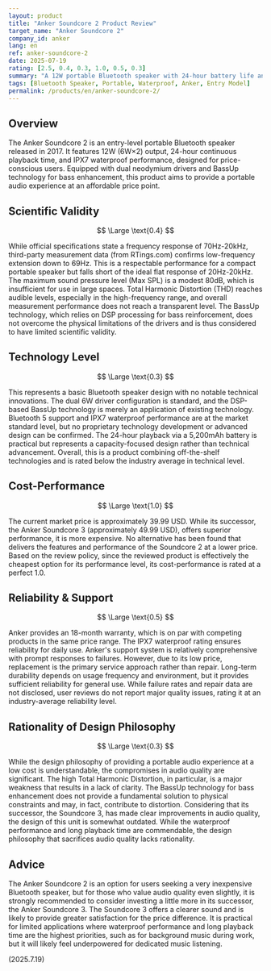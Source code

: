 ```yaml
---
layout: product
title: "Anker Soundcore 2 Product Review"
target_name: "Anker Soundcore 2"
company_id: anker
lang: en
ref: anker-soundcore-2
date: 2025-07-19
rating: [2.5, 0.4, 0.3, 1.0, 0.5, 0.3]
summary: "A 12W portable Bluetooth speaker with 24-hour battery life and an IPX7 waterproof rating. While its audio performance is limited, it boasts the best cost-performance in its performance class."
tags: [Bluetooth Speaker, Portable, Waterproof, Anker, Entry Model]
permalink: /products/en/anker-soundcore-2/
---
```


## Overview

The Anker Soundcore 2 is an entry-level portable Bluetooth speaker released in 2017. It features 12W (6W×2) output, 24-hour continuous playback time, and IPX7 waterproof performance, designed for price-conscious users. Equipped with dual neodymium drivers and BassUp technology for bass enhancement, this product aims to provide a portable audio experience at an affordable price point.

## Scientific Validity

$$ \Large \text{0.4} $$

While official specifications state a frequency response of 70Hz-20kHz, third-party measurement data (from RTings.com) confirms low-frequency extension down to 69Hz. This is a respectable performance for a compact portable speaker but falls short of the ideal flat response of 20Hz-20kHz. The maximum sound pressure level (Max SPL) is a modest 80dB, which is insufficient for use in large spaces. Total Harmonic Distortion (THD) reaches audible levels, especially in the high-frequency range, and overall measurement performance does not reach a transparent level. The BassUp technology, which relies on DSP processing for bass reinforcement, does not overcome the physical limitations of the drivers and is thus considered to have limited scientific validity.

## Technology Level

$$ \Large \text{0.3} $$

This represents a basic Bluetooth speaker design with no notable technical innovations. The dual 6W driver configuration is standard, and the DSP-based BassUp technology is merely an application of existing technology. Bluetooth 5 support and IPX7 waterproof performance are at the market standard level, but no proprietary technology development or advanced design can be confirmed. The 24-hour playback via a 5,200mAh battery is practical but represents a capacity-focused design rather than technical advancement. Overall, this is a product combining off-the-shelf technologies and is rated below the industry average in technical level.

## Cost-Performance

$$ \Large \text{1.0} $$

The current market price is approximately 39.99 USD. While its successor, the Anker Soundcore 3 (approximately 49.99 USD), offers superior performance, it is more expensive. No alternative has been found that delivers the features and performance of the Soundcore 2 at a lower price. Based on the review policy, since the reviewed product is effectively the cheapest option for its performance level, its cost-performance is rated at a perfect 1.0.

## Reliability & Support

$$ \Large \text{0.5} $$

Anker provides an 18-month warranty, which is on par with competing products in the same price range. The IPX7 waterproof rating ensures reliability for daily use. Anker's support system is relatively comprehensive with prompt responses to failures. However, due to its low price, replacement is the primary service approach rather than repair. Long-term durability depends on usage frequency and environment, but it provides sufficient reliability for general use. While failure rates and repair data are not disclosed, user reviews do not report major quality issues, rating it at an industry-average reliability level.

## Rationality of Design Philosophy

$$ \Large \text{0.3} $$

While the design philosophy of providing a portable audio experience at a low cost is understandable, the compromises in audio quality are significant. The high Total Harmonic Distortion, in particular, is a major weakness that results in a lack of clarity. The BassUp technology for bass enhancement does not provide a fundamental solution to physical constraints and may, in fact, contribute to distortion. Considering that its successor, the Soundcore 3, has made clear improvements in audio quality, the design of this unit is somewhat outdated. While the waterproof performance and long playback time are commendable, the design philosophy that sacrifices audio quality lacks rationality.

## Advice

The Anker Soundcore 2 is an option for users seeking a very inexpensive Bluetooth speaker, but for those who value audio quality even slightly, it is strongly recommended to consider investing a little more in its successor, the Anker Soundcore 3. The Soundcore 3 offers a clearer sound and is likely to provide greater satisfaction for the price difference. It is practical for limited applications where waterproof performance and long playback time are the highest priorities, such as for background music during work, but it will likely feel underpowered for dedicated music listening.

(2025.7.19)